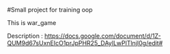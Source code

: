 #Small project for training oop

This is war_game

Description : https://docs.google.com/document/d/1Z-QUM9d67sUxnEIcO1prJpPHR25_DAylLwPlTlnjI0g/edit#
